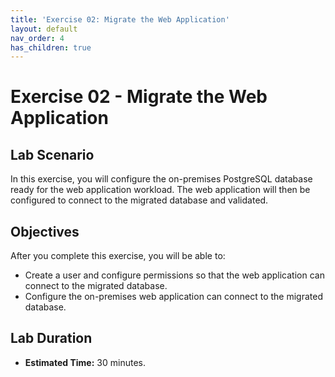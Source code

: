 ```yaml
---
title: 'Exercise 02: Migrate the Web Application'
layout: default
nav_order: 4
has_children: true
---
```


# Exercise 02 - Migrate the Web Application

## Lab Scenario

In this exercise, you will configure the on-premises PostgreSQL database ready for the web application workload. The web application will then be configured to connect to the migrated database and validated.

## Objectives

After you complete this exercise, you will be able to:

* Create a user and configure permissions so that the web application can connect to the migrated database.
* Configure the on-premises web application can connect to the migrated database.

## Lab Duration

* **Estimated Time:** 30 minutes.
